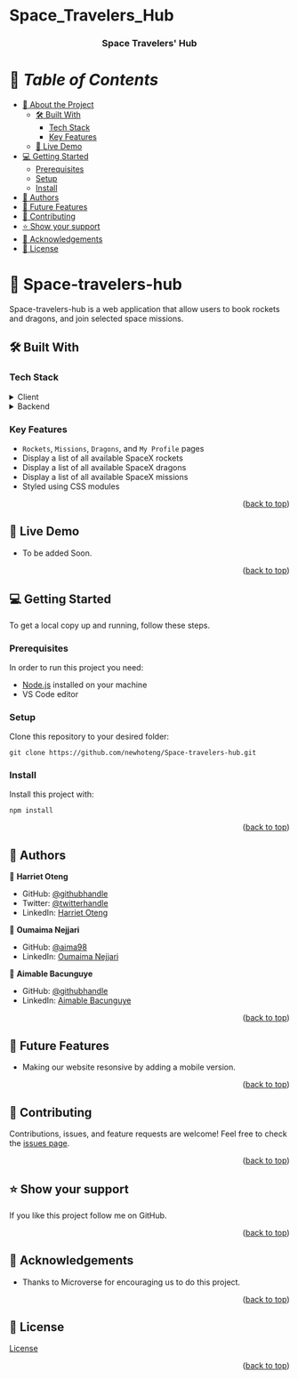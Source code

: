 # Space_Travelers_Hub
<a name="readme-top"></a>

<div align="center">
  <h3><b>Space Travelers' Hub</b></h3>
</div>

# 📗 *Table of Contents*

- [📖 About the Project](#about-project)
  - [🛠️ Built With](#built-with)
    - [Tech Stack](#tech-stack)
    - [Key Features](#key-features)
  - [🚀 Live Demo](#live-demo)
- [💻 Getting Started](#getting-started)
  - [Prerequisites](#prerequisites)
  - [Setup](#setup)
  - [Install](#install)
- [👥 Authors](#authors)
- [🔭 Future Features](#future-features)
- [🤝 Contributing](#contributing)
- [⭐ Show your support](#support)
- [🙏 Acknowledgements](#acknowledgements)
- [📝 License](#license)

#  :open_book: Space-travelers-hub <a name="about-project"></a>

Space-travelers-hub is a web application that allow users to book rockets and dragons, and join selected space missions.

## :hammer_and_wrench: Built With <a name="built-with"></a>
### Tech Stack

<details><summary>Client</summary>
<ul>
  <li><a href="https://html.com/">React</a></li>
</ul>
</details>
<details><summary>Backend</summary>
<ul>
  <li><a href='https://www.notion.so/Bookstore-API-51ea269061f849118c65c0a53e88a739'>Bookstore API</a></li>
</ul>
</details>

### Key Features

  - `Rockets`, `Missions`, `Dragons`, and `My Profile` pages
  - Display a list of all available SpaceX rockets
  - Display a list of all available SpaceX dragons
  - Display a list of all available SpaceX missions
  - Styled using CSS modules

<p align="right">(<a href="#readme-top">back to top</a>)</p>

## :rocket: Live Demo <a name="live-demo"></a>

- To be added Soon.

<p align="right">(<a href="#readme-top">back to top</a>)</p>

## :computer: Getting Started <a name="getting-started"></a>

To get a local copy up and running, follow these steps.<br>

### Prerequisites

In order to run this project you need:
- [Node.js](https://nodejs.org/en) installed on your machine
- VS Code editor

### Setup

Clone this repository to your desired folder:<br>
```
git clone https://github.com/newhoteng/Space-travelers-hub.git
```

### Install

Install this project with:<br>
```
npm install
```

<p align="right">(<a href="#readme-top">back to top</a>)</p>

## 👥 Authors <a name="authors"></a>

👤 **Harriet Oteng**

- GitHub: [@githubhandle](https://github.com/newhoteng)
- Twitter: [@twitterhandle](https://twitter.com/HarrietOteng1)
- LinkedIn: [Harriet Oteng](https://www.linkedin.com/in/harriet-oteng-75554666/)

👤 **Oumaima Nejjari**

- GitHub: [@aima98](https://github.com/aima98)
- LinkedIn: [Oumaima Nejjari](https://www.linkedin.com/oumaimanejjari/)

👤 **Aimable Bacunguye**

- GitHub: [@githubhandle](https://github.com/BANCUNGUYE66)
- LinkedIn: [Aimable Bacunguye](https://www.linkedin.com/in/aimable-bancunguye-aba703143/)

<p align="right">(<a href="#readme-top">back to top</a>)</p>

## :telescope: Future Features <a name="future-features"></a>

  - Making our website resonsive by adding a mobile version.

<p align="right">(<a href="#readme-top">back to top</a>)</p>

## :handshake: Contributing <a name="contributing"></a>

Contributions, issues, and feature requests are welcome!
Feel free to check the [issues page](https://github.com/newhoteng/Space-travelers-hub/issues).

<p align="right">(<a href="#readme-top">back to top</a>)</p>

## :star: Show your support <a name="support"></a>

If you like this project follow me on GitHub.

<p align="right">(<a href="#readme-top">back to top</a>)</p>

## :pray: Acknowledgements <a name="acknowledgements"></a>

- Thanks to Microverse for encouraging us to do this project.

<p align="right">(<a href="#readme-top">back to top</a>)</p>
  
## :memo: License <a name="license"></a>

[License](https://github.com/newhoteng/Space-travelers-hub/blob/main/LICENSE)

<p align="right">(<a href="#readme-top">back to top</a>)</p>

